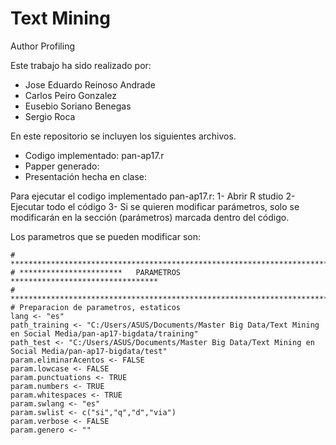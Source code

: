 # Text Mining
Author Profiling

Este trabajo ha sido realizado por:
  - Jose Eduardo Reinoso Andrade
  - Carlos Peiro Gonzalez
  - Eusebio Soriano Benegas
  - Sergio Roca

En este repositorio se incluyen los siguientes archivos.
- Codigo implementado: pan-ap17.r
- Papper generado:  
- Presentación hecha en clase:


Para ejecutar el codigo implementado pan-ap17.r:
	1- Abrir R studio
	2- Ejecutar todo el código
	3- Si se quieren modificar parámetros, solo se modificarán en la sección (parámetros) marcada dentro del código.
  
Los parametros que se pueden modificar son:
  ```{r}
# **************************************************************************
# ***********************   PARAMETROS     *********************************
# **************************************************************************
# Preparacion de parametros, estaticos
lang <- "es"
path_training <- "C:/Users/ASUS/Documents/Master Big Data/Text Mining en Social Media/pan-ap17-bigdata/training"
path_test <- "C:/Users/ASUS/Documents/Master Big Data/Text Mining en Social Media/pan-ap17-bigdata/test"
param.eliminarAcentos <- FALSE
param.lowcase <- FALSE
param.punctuations <- TRUE
param.numbers <- TRUE
param.whitespaces <- TRUE
param.swlang <- "es"
param.swlist <- c("si","q","d","via")
param.verbose <- FALSE
param.genero <- ""
  ```
